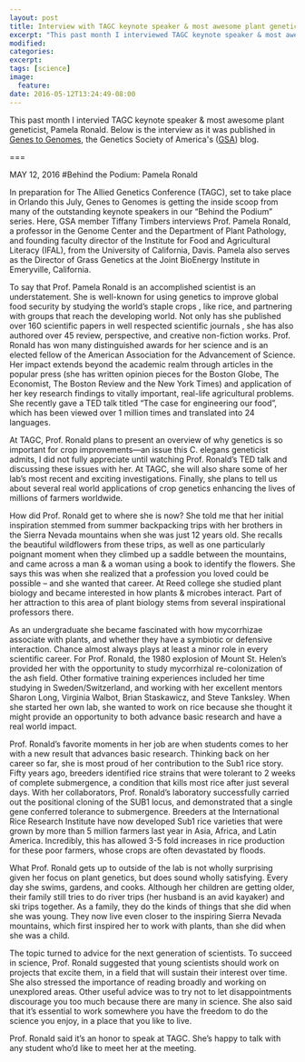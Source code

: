```yaml
---
layout: post
title: Interview with TAGC keynote speaker & most awesome plant geneticist, Pamela Ronald
excerpt: "This past month I interviewed TAGC keynote speaker & most awesome plant geneticist, Pamela Ronald. Below is the interview as it was published in [Genes to Genomes](http://genestogenomes.org/), the Genetics Society of America's ([GSA](http://www.genetics-gsa.org/)) blog."
modified:
categories:
excerpt:
tags: [science]
image:
  feature:
date: 2016-05-12T13:24:49-08:00
---
```


This past month I intervied TAGC keynote speaker & most awesome plant
geneticist, Pamela Ronald. Below is the interview as it was published in
[Genes to Genomes](http://genestogenomes.org/), the Genetics Society of
America's ([GSA](http://www.genetics-gsa.org/)) blog.

===

MAY 12, 2016
#Behind the Podium: Pamela Ronald

In preparation for The Allied Genetics Conference (TAGC), set to take place in Orlando this July, Genes to Genomes is getting the inside scoop from many of the outstanding keynote speakers in our “Behind the Podium” series. Here, GSA member Tiffany Timbers interviews Prof. Pamela Ronald, a professor in the Genome Center and the Department of Plant Pathology, and founding faculty director of the Institute for Food and Agricultural Literacy (IFAL), from the University of California, Davis. Pamela also serves as the Director of Grass Genetics at the Joint BioEnergy Institute in Emeryville, California.

To say that Prof. Pamela Ronald is an accomplished scientist is an understatement. She is well-known for using genetics to improve global food security by studying the world’s staple crops , like rice,  and partnering with groups that reach the developing world.  Not only has she published over 160 scientific papers in well respected scientific journals , she has also authored over 45 review, perspective, and creative non-fiction works. Prof. Ronald has won many distinguished awards for her science and is an elected fellow of the American Association for the Advancement of Science. Her impact extends beyond the academic realm through articles in the popular press  (she has written opinion pieces for the Boston Globe, The Economist, The Boston Review and the New York Times) and application of her key research findings to vitally important, real-life agricultural problems. She recently gave a TED talk titled “The case for engineering our food”, which has been viewed over 1 million times and translated into 24 languages.

At TAGC, Prof. Ronald plans to present an overview of why genetics is so important for crop improvements—an issue this C. elegans geneticist admits, I did not fully appreciate until watching Prof. Ronald’s TED talk and discussing these issues with her. At TAGC, she will also share some of her lab’s most recent and exciting investigations. Finally, she plans to tell us about several real world applications of crop genetics enhancing the lives of millions of farmers worldwide.

How did Prof. Ronald get to where she is now? She told me that her initial inspiration stemmed from summer backpacking trips with her brothers  in the Sierra Nevada mountains when she was just 12 years old. She recalls the beautiful wildflowers from these trips, as well as one particularly poignant moment when they climbed up a saddle between the mountains, and came across a man & a woman using a book to identify the flowers. She says this was when she realized that a profession you loved could be possible – and she wanted that career. At Reed college she studied plant biology and became interested in how plants & microbes interact. Part of her attraction to this area of plant biology stems from several inspirational professors there.

As an undergraduate she became fascinated with how mycorrhizae associate with plants, and whether they have a symbiotic or defensive interaction. Chance almost always plays at least a minor role in every scientific career. For Prof. Ronald, the 1980 explosion of Mount St. Helen’s provided her with the opportunity to study mycorrhizal re-colonization of the ash field. Other formative training experiences included her time studying in Sweden/Switzerland, and working with her excellent mentors Sharon Long, Virginia Walbot, Brian Staskawicz, and Steve Tanksley. When she started her own lab, she wanted to work on rice because she thought it might provide an opportunity to both advance basic research and have a real world impact.

Prof. Ronald’s favorite moments in her job are when students comes to her with a new result that advances basic research. Thinking back on her career so far, she is most proud of her contribution to the Sub1 rice story. Fifty years ago, breeders identified rice strains that were tolerant to 2 weeks of complete submergence, a condition that kills most rice after just several days. With her collaborators, Prof. Ronald’s laboratory successfully carried out the positional cloning of the SUB1 locus, and demonstrated that a single gene conferred tolerance to submergence. Breeders at the International Rice Research Institute have now developed Sub1 rice varieties that were grown by more than 5 million farmers last year in Asia, Africa, and Latin America. Incredibly, this has allowed 3-5 fold increases in rice production for these poor farmers, whose crops are often devastated by floods.

What Prof. Ronald gets up to outside of the lab is not wholly surprising given her focus on plant genetics, but does sound wholly satisfying. Every day she swims, gardens, and cooks. Although her children are getting older, their family still tries to do river trips (her husband is an avid kayaker) and ski trips together. As a family, they do the kinds of things that she did when she was young. They now live even closer to the inspiring Sierra Nevada mountains, which first inspired her to work with plants, than she did when she was a child.

The topic turned to advice for the next generation of scientists. To succeed in science, Prof. Ronald suggested that young scientists should work on projects that excite them, in a field that will sustain their interest over time. She also stressed the importance of reading broadly and working on unexplored areas. Other useful advice was to try not to let disappointments discourage you too much because there are many in science. She also said that it’s essential to work somewhere you have the freedom to do the science you enjoy, in a place that you like to live.

Prof. Ronald said it’s an honor to speak at TAGC. She’s happy to talk with any student who’d like to meet her at the meeting.
